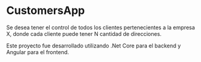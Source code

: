 # CustomersApp
Se desea tener el control de todos los clientes pertenecientes a la empresa X, donde cada cliente puede tener N cantidad de direcciones. 

Este proyecto fue desarrollado utilizando .Net Core para el backend y Angular para el frontend.
